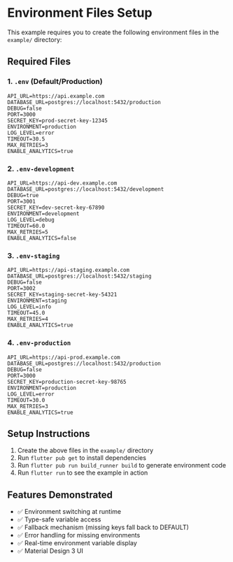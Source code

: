 # Environment Files Setup

This example requires you to create the following environment files in the `example/` directory:

## Required Files

### 1. `.env` (Default/Production)
```env
API_URL=https://api.example.com
DATABASE_URL=postgres://localhost:5432/production
DEBUG=false
PORT=3000
SECRET_KEY=prod-secret-key-12345
ENVIRONMENT=production
LOG_LEVEL=error
TIMEOUT=30.5
MAX_RETRIES=3
ENABLE_ANALYTICS=true
```

### 2. `.env-development`
```env
API_URL=https://api-dev.example.com
DATABASE_URL=postgres://localhost:5432/development
DEBUG=true
PORT=3001
SECRET_KEY=dev-secret-key-67890
ENVIRONMENT=development
LOG_LEVEL=debug
TIMEOUT=60.0
MAX_RETRIES=5
ENABLE_ANALYTICS=false
```

### 3. `.env-staging`
```env
API_URL=https://api-staging.example.com
DATABASE_URL=postgres://localhost:5432/staging
DEBUG=false
PORT=3002
SECRET_KEY=staging-secret-key-54321
ENVIRONMENT=staging
LOG_LEVEL=info
TIMEOUT=45.0
MAX_RETRIES=4
ENABLE_ANALYTICS=true
```

### 4. `.env-production`
```env
API_URL=https://api-prod.example.com
DATABASE_URL=postgres://localhost:5432/production
DEBUG=false
PORT=3000
SECRET_KEY=production-secret-key-98765
ENVIRONMENT=production
LOG_LEVEL=error
TIMEOUT=30.0
MAX_RETRIES=3
ENABLE_ANALYTICS=true
```

## Setup Instructions

1. Create the above files in the `example/` directory
2. Run `flutter pub get` to install dependencies
3. Run `flutter pub run build_runner build` to generate environment code
4. Run `flutter run` to see the example in action

## Features Demonstrated

- ✅ Environment switching at runtime
- ✅ Type-safe variable access
- ✅ Fallback mechanism (missing keys fall back to DEFAULT)
- ✅ Error handling for missing environments
- ✅ Real-time environment variable display
- ✅ Material Design 3 UI
